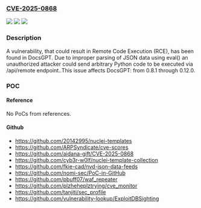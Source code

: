 ### [CVE-2025-0868](https://cve.mitre.org/cgi-bin/cvename.cgi?name=CVE-2025-0868)
![](https://img.shields.io/static/v1?label=Product&message=DocsGPT&color=blue)
![](https://img.shields.io/static/v1?label=Version&message=0.8.1%20&color=brightgreen)
![](https://img.shields.io/static/v1?label=Vulnerability&message=CWE-95%20Improper%20Neutralization%20of%20Directives%20in%20Dynamically%20Evaluated%20Code%20('Eval%20Injection')&color=brightgreen)

### Description

A vulnerability, that could result in Remote Code Execution (RCE), has been found in DocsGPT. Due to improper parsing of JSON data using eval() an unauthorized attacker could send arbitrary Python code to be executed via /api/remote endpoint..This issue affects DocsGPT: from 0.8.1 through 0.12.0.

### POC

#### Reference
No PoCs from references.

#### Github
- https://github.com/20142995/nuclei-templates
- https://github.com/ARPSyndicate/cve-scores
- https://github.com/aidana-gift/CVE-2025-0868
- https://github.com/cyb3r-w0lf/nuclei-template-collection
- https://github.com/fkie-cad/nvd-json-data-feeds
- https://github.com/nomi-sec/PoC-in-GitHub
- https://github.com/pbuff07/waf_repeater
- https://github.com/plzheheplztrying/cve_monitor
- https://github.com/tanjiti/sec_profile
- https://github.com/vulnerability-lookup/ExploitDBSighting

